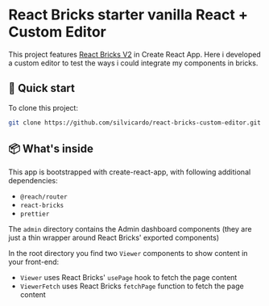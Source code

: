 # React Bricks starter vanilla React + Custom Editor

This project features [React Bricks V2](https://reactbricks.com) in Create React App.
Here i developed a custom editor to test the ways i could integrate my components in bricks.

## 🚀 Quick start

To clone this project:

```bash
git clone https://github.com/silvicardo/react-bricks-custom-editor.git
```

## 📦 What's inside

This app is bootstrapped with create-react-app, with following additional dependencies:

-   `@reach/router`
-   `react-bricks`
-   `prettier`

The `admin` directory contains the Admin dashboard components (they are just a thin wrapper around React Bricks' exported components)

In the root directory you find two `Viewer` components to show content in your front-end:

-   `Viewer` uses React Bricks' `usePage` hook to fetch the page content
-   `ViewerFetch` uses React Bricks `fetchPage` function to fetch the page content
